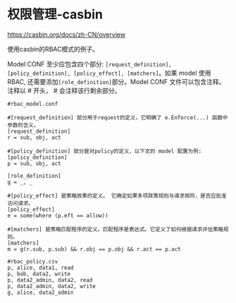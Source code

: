 ﻿# 权限管理-casbin #

https://casbin.org/docs/zh-CN/overview

使用casbin的RBAC模式的例子。


Model CONF 至少应包含四个部分: `[request_definition], [policy_definition], [policy_effect], [matchers]`。如果 model 使用 RBAC, 还需要添加`[role_definition]`部分。Model CONF 文件可以包含注释。注释以 # 开头， # 会注释该行剩余部分。

```
#rbac_model.conf

#[request_definition] 部分用于request的定义，它明确了 e.Enforce(...) 函数中参数的含义。
[request_definition]
r = sub, obj, act

#[policy_definition] 部分是对policy的定义，以下文的 model 配置为例:
[policy_definition]
p = sub, obj, act

[role_definition]
g = _, _

#[policy_effect] 是策略效果的定义。 它确定如果多项政策规则与请求相符，是否应批准访问请求。
[policy_effect]
e = some(where (p.eft == allow))

#[matchers] 是策略匹配程序的定义。匹配程序是表达式。它定义了如何根据请求评估策略规则。
[matchers]
m = g(r.sub, p.sub) && r.obj == p.obj && r.act == p.act
```


```
#rbac_policy.csv
p, alice, data1, read
p, bob, data2, write
p, data2_admin, data2, read
p, data2_admin, data2, write
g, alice, data2_admin
```